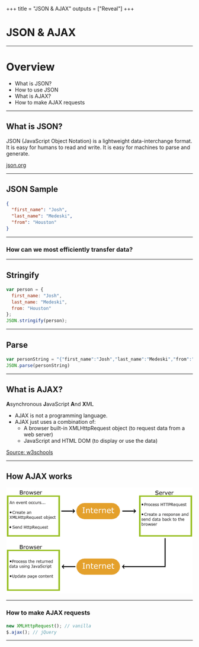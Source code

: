 +++
title = "JSON & AJAX"
outputs = ["Reveal"]
+++

# JSON & AJAX

---

# Overview

- What is JSON?
- How to use JSON
- What is AJAX?
- How to make AJAX requests

---

## What is JSON?

JSON (JavaScript Object Notation) is a lightweight data-interchange format. It is easy for humans to read and write. It is easy for machines to parse and generate.

[json.org](http://json.org/)

---

## JSON Sample

```json
{
  "first_name": "Josh",
  "last_name": "Medeski",
  "from": "Houston"
}
```

---

### How can we most efficiently transfer data?

---

## Stringify

```js
var person = {
  first_name: "Josh",
  last_name: "Medeski",
  from: "Houston"
};
JSON.stringify(person);
```

---

## Parse

```js
var personString = "{"first_name":"Josh","last_name":"Medeski","from":"Houston"}"
JSON.parse(personString)
```

---

## What is AJAX?

**A**synchronous **J**avaScript **A**nd **X**ML

- AJAX is not a programming language.
- AJAX just uses a combination of:
  - A browser built-in XMLHttpRequest object (to request data from a web server)
  - JavaScript and HTML DOM (to display or use the data)

[Source: w3schools](https://www.w3schools.com/xml/ajax_intro.asp)

---

## How AJAX works

![how ajax works](./how-ajax-works.gif)

---

### How to make AJAX requests

```js
new XMLHttpRequest(); // vanilla
$.ajax(); // jQuery
```

---
